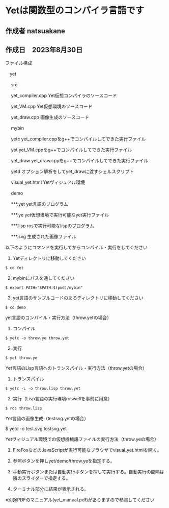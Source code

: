 # Yetは関数型のコンパイラ言語です

## 作成者 natsuakane

## 作成日　2023年8月30日

ファイル構成

　yet
 
　  src
   
　    yet_compiler.cpp 	Yet仮想コンパイラのソースコード
     
　    yet_VM.cpp       	Yet仮想環境のソースコード
     
　    yet_draw.cpp	画像生成のソースコード
     
　  mybin
   
　    yetc		yet_compiler.cppをg++でコンパイルしてできた実行ファイル
     
　    yet		yet_VM.cppをg++でコンパイルしてできた実行ファイル
     
　    yet_draw		yet_draw.cppをg++でコンパイルしてできた実行ファイル
     
　    yetd		オプション解析をしてyet_drawに渡すシェルスクリプト
     
　    visual_yet.html	Yetヴィジュアル環境
     
　  demo
   
　    ***.yet 		yet言語のプログラム

　    ***.ye		yet仮想環境で実行可能なyet実行ファイル
     
　    ***.lisp		rosで実行可能なlispのプログラム
     
　    ***.svg		生成された画像ファイル
     

以下のようにコマンドを実行してからコンパイル・実行をしてください

  1. Yetディレクトリに移動してください
  
    $ cd Yet
    
  2. mybinにパスを通してください
  
    $ export PATH="$PATH:$(pwd)/mybin"
    
  3. yet言語のサンプルコードのあるディレクトリに移動してください
  
    $ cd demo
    
    
yet言語のコンパイル・実行方法（throw.yetの場合）

  1. コンパイル
  
    $ yetc -o throw.ye throw.yet
    
  2. 実行
  
    $ yet throw.ye
    
  
Yet言語のLisp言語へのトランスパイル・実行方法（throw.yetの場合）

  1. トランスパイル
  
    $ yetc -L -o throw.lisp throw.yet
    
  2. 実行（Lisp言語の実行環境roswellを事前に用意）
  
    $ ros throw.lisp
    

Yet言語の画像生成（testsvg.yetの場合）

  $ yetd -o test.svg testsvg.yet
  

Yetヴィジュアル環境での仮想機械語ファイルの実行方法（throw.yeの場合）

  1. FireFoxなどのJavaScriptが実行可能なブラウザでvisual_yet.htmlを開く。
  
  2. 参照ボタンを押しyet/demo/throw.yeを指定する。
  
  3. 手動実行ボタンまたは自動実行ボタンを押して実行する。自動実行の間隔は隣のスライダーで指定する。
  
  4. ターミナル部分に結果が表示される。
  

※別途PDFのマニュアル(yet_manual.pdf)がありますので参照してください
